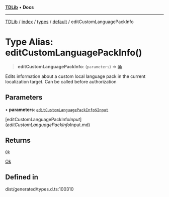[**TDLib**](../../../../../../README.md) • **Docs**

***

[TDLib](../../../../../../modules.md) / [index](../../../../../README.md) / [types](../../../README.md) / [default](../README.md) / editCustomLanguagePackInfo

# Type Alias: editCustomLanguagePackInfo()

> **editCustomLanguagePackInfo**: (`parameters`) => [`Ok`](Ok-1.md)

Edits information about a custom local language pack in the current localization target. Can be called before authorization

## Parameters

• **parameters**: [`editCustomLanguagePackInfo$Input`](editCustomLanguagePackInfo$Input.md)

[editCustomLanguagePackInfo$Input](editCustomLanguagePackInfo$Input.md)

## Returns

[`Ok`](Ok-1.md)

[Ok](Ok-1.md)

## Defined in

dist/generated/types.d.ts:100310

